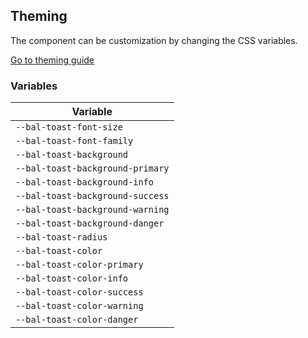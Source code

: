 ## Theming

The component can be customization by changing the CSS variables.

<a class="sb-unstyled button is-primary" href="../?path=/docs/development-theming--page">Go to theming guide</a>

<!-- START: human documentation -->

<!-- END: human documentation -->

### Variables​

| Variable                         |
| -------------------------------- |
| `--bal-toast-font-size`          |
| `--bal-toast-font-family`        |
| `--bal-toast-background`         |
| `--bal-toast-background-primary` |
| `--bal-toast-background-info`    |
| `--bal-toast-background-success` |
| `--bal-toast-background-warning` |
| `--bal-toast-background-danger`  |
| `--bal-toast-radius`             |
| `--bal-toast-color`              |
| `--bal-toast-color-primary`      |
| `--bal-toast-color-info`         |
| `--bal-toast-color-success`      |
| `--bal-toast-color-warning`      |
| `--bal-toast-color-danger`       |
